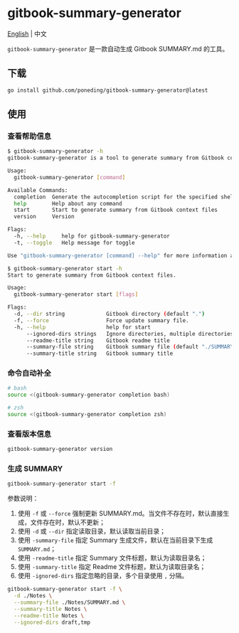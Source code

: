 # gitbook-summary-generator

[English](./README.md) | 中文

`gitbook-summary-generator` 是一款自动生成 Gitbook SUMMARY.md 的工具。

## 下载

```bash
go install github.com/poneding/gitbook-summary-generator@latest
```

## 使用

### 查看帮助信息

```bash
$ gitbook-summary-generator -h
gitbook-summary-generator is a tool to generate summary from Gitbook context files. version: v1.1.0

Usage:
  gitbook-summary-generator [command]

Available Commands:
  completion  Generate the autocompletion script for the specified shell
  help        Help about any command
  start       Start to generate summary from Gitbook context files
  version     Version

Flags:
  -h, --help     help for gitbook-summary-generator
  -t, --toggle   Help message for toggle

Use "gitbook-summary-generator [command] --help" for more information about a command.

$ gitbook-summary-generator start -h
Start to generate summary from Gitbook context files.

Usage:
  gitbook-summary-generator start [flags]

Flags:
  -d, --dir string             Gitbook directory (default ".")
  -f, --force                  Force update summary file.
  -h, --help                   help for start
      --ignored-dirs strings   Ignore directories, multiple directories seperated by comma.
      --readme-title string    Gitbook readme title
      --summary-file string    Gitbook summary file (default "./SUMMARY.md")
      --summary-title string   Gitbook summary title
```

### 命令自动补全

```bash
# bash
source <(gitbook-summary-generator completion bash)

# zsh
source <(gitbook-summary-generator completion zsh)
```

### 查看版本信息

```bash
gitbook-summary-generator version
```

### 生成 SUMMARY

```bash
gitbook-summary-generator start -f
```

参数说明：

1. 使用 `-f` 或 `--force` 强制更新 SUMMARY.md。当文件不存在时，默认直接生成，文件存在时，默认不更新；
2. 使用 `-d` 或 `--dir` 指定读取目录，默认读取当前目录；
3. 使用 `-summary-file` 指定 Summary 生成文件，默认在当前目录下生成 `SUMMARY.md`；
4. 使用 `-readme-title` 指定 Summary 文件标题，默认为读取目录名；
5. 使用 `-summary-title` 指定 Readme 文件标题，默认为读取目录名；
6. 使用 `-ignored-dirs` 指定忽略的目录，多个目录使用 `,` 分隔。

```bash
gitbook-summary-generator start -f \
  -d ./Notes \
  --summary-file ./Notes/SUMMARY.md \
  --summary-title Notes \
  --readme-title Notes \
  --ignored-dirs draft,tmp
```
